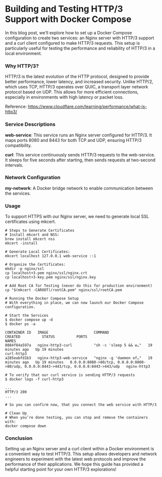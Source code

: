 # Building and Testing HTTP/3 Support with Docker Compose
In this blog post, we’ll explore how to set up a Docker Compose configuration to create two services: an Nginx server with HTTP/3 support and a curl client configured to make HTTP/3 requests. This setup is particularly useful for testing the performance and reliability of HTTP/3 in a local environment.

### Why HTTP/3?
HTTP/3 is the latest evolution of the HTTP protocol, designed to provide better performance, lower latency, and increased security. Unlike HTTP/2, which uses TCP, HTTP/3 operates over QUIC, a transport layer network protocol based on UDP. This allows for more efficient connections, especially in environments with high latency or packet loss.

Reference: https://www.cloudflare.com/learning/performance/what-is-http3/

### Service Descriptions

**web-service**: This service runs an Nginx server configured for HTTP/3. It maps ports 8080 and 8443 for both TCP and UDP, ensuring HTTP/3 compatibility.

**curl**: This service continuously sends HTTP/3 requests to the web-service. It sleeps for five seconds after starting, then sends requests at two-second intervals.

### Network Configuration

**my-network**: A Docker bridge network to enable communication between the services.

### Usage
To support HTTPS with our Nginx server, we need to generate local SSL certificates using mkcert.

```
# Steps to Generate Certificates
# Install mkcert and NSS:
brew install mkcert nss
mkcert -install

# Generate Local Certificates:
mkcert localhost 127.0.0.1 web-service ::1

# Organize the Certificates:
mkdir -p nginx/ssl
cp localhost+3.pem nginx/ssl/nginx.crt
cp localhost+3-key.pem nginx/ssl/nginx.key

# Add Root CA for Testing (never do this for production environment)
cp "$(mkcert -CAROOT)/rootCA.pem" nginx/ssl/rootCA.pem

# Running the Docker Compose Setup
# With everything in place, we can now launch our Docker Compose configuration.

# Start the Services
$ docker compose up -d
$ docker ps -a

CONTAINER ID   IMAGE                     COMMAND                  CREATED          STATUS          PORTS                                                                                      NAMES
8084f84a597a   nginx-http3-curl          "sh -c 'sleep 5 && w…"   19 minutes ago   Up 19 minutes                                                                                              curl-http3
a285eabfd1b3   nginx-http3-web-service   "nginx -g 'daemon of…"   19 minutes ago   Up 19 minutes   0.0.0.0:8080->80/tcp, 0.0.0.0:8080->80/udp, 0.0.0.0:8443->443/tcp, 0.0.0.0:8443->443/udp   nginx-http3

# To verify that our curl service is sending HTTP/3 requests
$ docker logs -f curl-http3

...
HTTP/3 200
...

# So you can confirm now, that you connect the web service with HTTP/3 

# Clean Up
# When you’re done testing, you can stop and remove the containers with:
docker compose down
```

### Conclusion
Setting up an Nginx server and a curl client within a Docker environment is a convenient way to test HTTP/3. This setup allows developers and network engineers to experiment with the latest web protocols and improve the performance of their applications. We hope this guide has provided a helpful starting point for your own HTTP/3 explorations!
